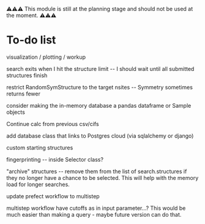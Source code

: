 
:warning::warning::warning:
This module is still at the planning stage and should not be used at the moment.
:warning::warning::warning:


# To-do list
visualization / plotting / workup

search exits when I hit the structure limit -- I should wait until all submitted structures finish

restrict RandomSymStructure to the target nsites -- Symmetry sometimes returns fewer

consider making the in-memory database a pandas dataframe or Sample objects

Continue calc from previous csv/cifs

add database class that links to Postgres cloud (via sqlalchemy or django)

custom starting structures

fingerprinting -- inside Selector class?

"archive" structures -- remove them from the list of search.structures if they no longer have a
chance to be selected. This will help with the memory load for longer searches. 

update prefect workflow to multistep

multistep workflow have cutoffs as in input parameter...? This would be much 
easier than making a query - maybe future version can do that.
